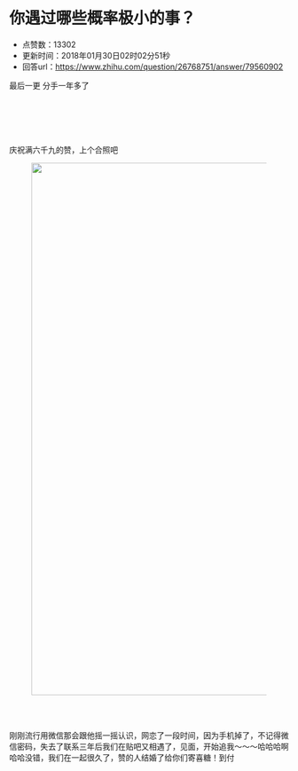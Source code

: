 # 你遇过哪些概率极小的事？
- 点赞数：13302
- 更新时间：2018年01月30日02时02分51秒
- 回答url：https://www.zhihu.com/question/26768751/answer/79560902
<body>
 <p data-pid="fSkEheA2">最后一更 分手一年多了</p>
 <br>
 <br>
 <br>
 <br>
 <p data-pid="ETLM11bF">庆祝满六千九的赞，上个合照吧</p>
 <figure>
  <img data-rawheight="1280" src="https://pica.zhimg.com/50/5be9cd68d2c17e4a527841f45d603211_720w.jpg?source=1940ef5c" data-rawwidth="960" data-original-token="5be9cd68d2c17e4a527841f45d603211" class="origin_image zh-lightbox-thumb" width="960" data-original="https://pica.zhimg.com/5be9cd68d2c17e4a527841f45d603211_r.jpg?source=1940ef5c">
 </figure>
 <br>
 <br>
 <p data-pid="Ry6_WQgm">刚刚流行用微信那会跟他摇一摇认识，网恋了一段时间，因为手机掉了，不记得微信密码，失去了联系三年后我们在贴吧又相遇了，见面，开始追我～～～哈哈哈啊哈哈没错，我们在一起很久了，赞的人结婚了给你们寄喜糖！到付</p>
</body>